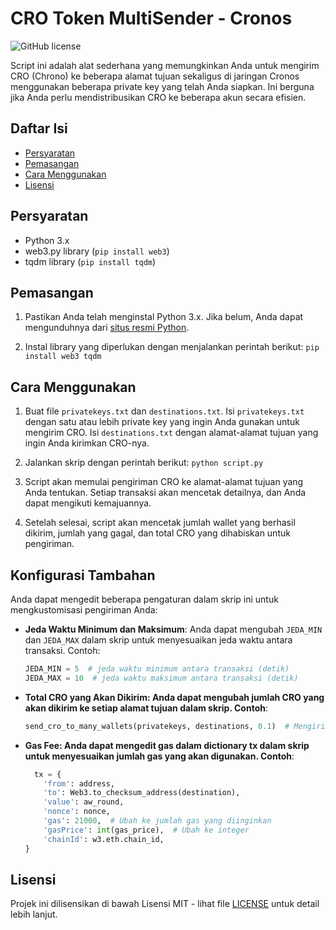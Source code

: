 # CRO Token MultiSender - Cronos

![GitHub license](https://img.shields.io/badge/license-MIT-blue.svg)

Script ini adalah alat sederhana yang memungkinkan Anda untuk mengirim CRO (Chrono) ke beberapa alamat tujuan sekaligus di jaringan Cronos menggunakan beberapa private key yang telah Anda siapkan. Ini berguna jika Anda perlu mendistribusikan CRO ke beberapa akun secara efisien.

## Daftar Isi
- [Persyaratan](#persyaratan)
- [Pemasangan](#pemasangan)
- [Cara Menggunakan](#cara-menggunakan)
- [Lisensi](#lisensi)

## Persyaratan

- Python 3.x
- web3.py library (`pip install web3`)
- tqdm library (`pip install tqdm`)

## Pemasangan

1. Pastikan Anda telah menginstal Python 3.x. Jika belum, Anda dapat mengunduhnya dari [situs resmi Python](https://www.python.org/downloads/).

2. Instal library yang diperlukan dengan menjalankan perintah berikut:
`pip install web3 tqdm`

## Cara Menggunakan

1. Buat file `privatekeys.txt` dan `destinations.txt`. Isi `privatekeys.txt` dengan satu atau lebih private key yang ingin Anda gunakan untuk mengirim CRO. Isi `destinations.txt` dengan alamat-alamat tujuan yang ingin Anda kirimkan CRO-nya.

2. Jalankan skrip dengan perintah berikut:
`python script.py`


3. Script akan memulai pengiriman CRO ke alamat-alamat tujuan yang Anda tentukan. Setiap transaksi akan mencetak detailnya, dan Anda dapat mengikuti kemajuannya.

4. Setelah selesai, script akan mencetak jumlah wallet yang berhasil dikirim, jumlah yang gagal, dan total CRO yang dihabiskan untuk pengiriman.

## Konfigurasi Tambahan

Anda dapat mengedit beberapa pengaturan dalam skrip ini untuk mengkustomisasi pengiriman Anda:

- **Jeda Waktu Minimum dan Maksimum**: Anda dapat mengubah `JEDA_MIN` dan `JEDA_MAX` dalam skrip untuk menyesuaikan jeda waktu antara transaksi. Contoh:

  ```python
  JEDA_MIN = 5  # jeda waktu minimum antara transaksi (detik)
  JEDA_MAX = 10  # jeda waktu maksimum antara transaksi (detik)
   ```
  
- **Total CRO yang Akan Dikirim: Anda dapat mengubah jumlah CRO yang akan dikirim ke setiap alamat tujuan dalam skrip. Contoh**:
  ```python
  send_cro_to_many_wallets(privatekeys, destinations, 0.1)  # Mengirim 0.1 CRO ke setiap alamat tujuan
  ```

- **Gas Fee: Anda dapat mengedit gas dalam dictionary tx dalam skrip untuk menyesuaikan jumlah gas yang akan digunakan. Contoh**:

  ```python
    tx = {
      'from': address,
      'to': Web3.to_checksum_address(destination),
      'value': aw_round,
      'nonce': nonce,
      'gas': 21000,  # Ubah ke jumlah gas yang diinginkan
      'gasPrice': int(gas_price),  # Ubah ke integer
      'chainId': w3.eth.chain_id,
  }
   ```

## Lisensi

Projek ini dilisensikan di bawah Lisensi MIT - lihat file [LICENSE](LICENSE) untuk detail lebih lanjut.
